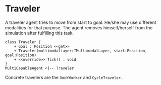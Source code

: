 # Traveler

A traveler agent tries to move from start to goal. He/she may use different modalities for that purpose.
The agent removes himself/herself from the simulation after fulfilling this task. 


```plantUml
class Traveler {
    + Goal : Position <<get>>
    + Traveler(multimodalLayer:IMultimodalLayer, start:Position, goal:Position)
    + <<override>> Tick() : void
}
MultiCapableAgent <|-- Traveler
```

Concrete travelers are the ``DockWorker`` and `CycleTraveler`.